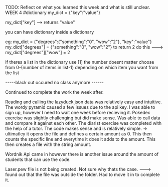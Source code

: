 TODO: Reflect on what you learned this week and what is still unclear.
WEEK 4
#dictionary
my_dict = {"key":"value"}

my_dict["key"] --> returns "value"

you can have dictionary inside a dictionary

eg:
my_dict = {"degrees":{"something":"0", "wow":"2"}, "key":"value"}
my_dict["degrees"] = {"something":"0", "wow":"2"}
to return 2 do this --->  my_dict["degrees"]["wow"] = 2

If theres a list in the dictionary use [1] the number doesnt matter choose from 0-(number of items in list-1) depending on which item you want from the list

-----black out occured no class anymore ------

Continued to complete the work the week after.

Reading and calling the lazyduck json data was relatively easy and intuitive. 
The wordy pyramid caused a few issues due to the api key. I was able to sign up, however I need to wait one week before recieving it. 
Pokedex exercise was slightly challenging but did make sense. Was able to call data and compare it against each other.
The diarist exercise was completed with the help of a tutor. The code makes sense and is relatively simple.
-> ultimatley it opens the file and defines a certain amount as 0. This then counts the specific line and everytime it does it adds to the amount. This then creates a file with the string amount. 

Wordnik Api came in however there is another issue around the amount of students that can use the code. 

Laser.pew file is not being created. Not sure why thats the case.
---> found out that the file was outside the folder. Had to move it in to complete it. 
